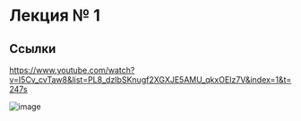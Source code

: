 # Лекция № 1
## Ссылки
https://www.youtube.com/watch?v=I5Cv_cvTaw8&list=PL8_dzIbSKnugf2XGXJE5AMU_qkxOEIz7V&index=1&t=247s

![image](https://github.com/alzoi/st_os/assets/20499566/8b6a97b4-d636-4c15-af56-6ddeb1d6fe4c)
